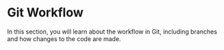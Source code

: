 # Git Workflow

In this section, you will learn about the workflow in Git, including branches and how changes to the code are made.
